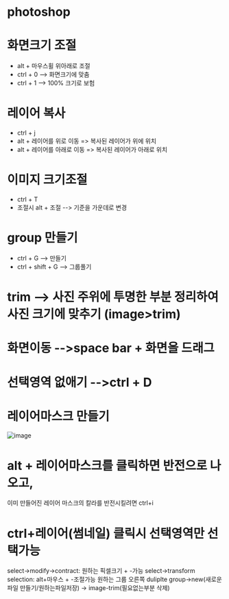 # photoshop

# 화면크기 조절
- alt + 마우스휠 위아래로 조절
- ctrl + 0 --> 화면크기에 맞춤
- ctrl + 1 --> 100% 크기로 보험

# 레이어 복사
- ctrl + j
- alt + 레이어를 위로 이동 => 복사된 레이어가 위에 위치
- alt + 레이어를 아래로 이동 => 복사된 레이어가 아래로 위치

# 이미지 크기조절
- ctrl + T
- 조절시 alt + 조절 --> 기준을 가운데로 변경

# group 만들기
- ctrl + G --> 만들기
- ctrl + shift + G --> 그룹풀기

# trim --> 사진 주위에 투명한 부분 정리하여 사진 크기에 맞추기 (image>trim)

# 화면이동 -->space bar + 화면을 드래그

# 선택영역 없애기 -->ctrl + D

# 레이어마스크 만들기
![image](https://github.com/yunshinhee/basic/assets/145514638/628dd5da-de16-44d5-86b9-c1376ec58cf2)

# alt + 레이어마스크를 클릭하면 반전으로 나오고,
이미 만들어진 레이어 마스크의 칼라를 반전시킬려면 ctrl+i

# ctrl+레이어(썸네일) 클릭시 선택영역만 선택가능 
  select->modify->contract: 원하는 픽셀크기 + -가능
  select->transform selection: alt+마우스 + -조절가능
원하는 그룹 오른쪽 duliplte group->new(새로운파일 만들기/원하는파일저장) -> image-trim(필요없는부분 삭제)
